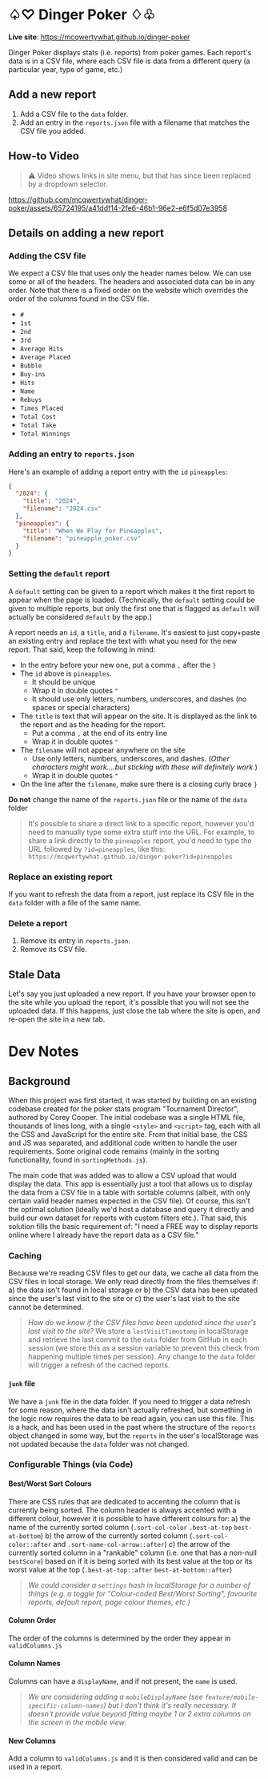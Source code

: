 # ♤♡ Dinger Poker ♢♧

**Live site**: https://mcqwertywhat.github.io/dinger-poker

Dinger Poker displays stats (i.e. reports) from poker games. Each report's data is in a CSV file, where each CSV file is data from a different query (a particular year, type of game, etc.)

## Add a new report

1. Add a CSV file to the `data` folder.
2. Add an entry in the `reports.json` file with a filename that matches the CSV file you added.

## How-to Video

> ⚠️ Video shows links in site menu, but that has since been replaced by a dropdown selector. 

https://github.com/mcqwertywhat/dinger-poker/assets/65724195/a41ddf14-2fe6-46b1-96e2-e6f5d07e3958

## Details on adding a new report

### Adding the CSV file

We expect a CSV file that uses only the header names below. We can use some or all of the headers. The headers and associated data can be in any order. Note that there is a fixed order on the website which overrides the order of the columns found in the CSV file.

- `#`
- `1st`
- `2nd`
- `3rd`
- `Average Hits`
- `Average Placed`
- `Bubble`
- `Buy-ins`
- `Hits`
- `Name`
- `Rebuys`
- `Times Placed`
- `Total Cost`
- `Total Take`
- `Total Winnings`

### Adding an entry to `reports.json`

Here's an example of adding a report entry with the `id` `pineapples`:

```json
{
  "2024": {
    "title": "2024",
    "filename": "2024.csv"
  },
  "pineapples": {
    "title": "When We Play for Pineapples",
    "filename": "pineapple_poker.csv"
  }
}
```

### Setting the `default` report

A `default` setting can be given to a report which makes it the first report to appear when the page is loaded. (Technically, the `default` setting could be given to multiple reports, but only the first one that is flagged as `default` will actually be considered `default` by the app.)

A report needs an `id`, a `title`, and a `filename`. It's easiest to just copy+paste an existing entry and replace the text with what you need for the new report. That said, keep the following in mind:

- In the entry before your new one, put a comma `,` after the `}`
- The `id` above is `pineapples`. 
  - It should be unique 
  - Wrap it in double quotes `"`
  - It should use only letters, numbers, underscores, and dashes (no spaces or special characters)
- The `title` is text that will appear on the site. It is displayed as the link to the report and as the heading for the report.
  - Put a comma `,` at the end of its entry line
  - Wrap it in double quotes `"`
- The `filename` will not appear anywhere on the site
  - Use only letters, numbers, underscores, and dashes. (_Other characters might work....but sticking with these will definitely work._)
  - Wrap it in double quotes `"`
- On the line after the `filename`, make sure there is a closing curly brace `}`

**Do not** change the name of the `reports.json` file or the name of the `data` folder

> It's possible to share a direct link to a specific report, however you'd need to manually type some extra stuff into the URL. For example, to share a link directly to the `pineapples` report, you'd need to type the URL followed by `?id=pineapples`, like this: `https://mcqwertywhat.github.io/dinger-poker?id=pineapples`

### Replace an existing report

If you want to refresh the data from a report, just replace its CSV file in the `data` folder with a file of the same name.

### Delete a report

1) Remove its entry in `reports.json`. 
2) Remove its CSV file.

## Stale Data

Let's say you just uploaded a new report. If you have your browser open to the site while you upload the report, it's possible that you will not see the uploaded data. If this happens, just close the tab where the site is open, and re-open the site in a new tab. 

# Dev Notes

## Background 

When this project was first started, it was started by building on an existing codebase created for the poker stats program "Tournament Director", authored by Corey Cooper. The initial codebase was a single HTML file, thousands of lines long, with a single `<style>` and `<script>` tag, each with all the CSS and JavaScript for the entire site. From that initial base, the CSS and JS was separated, and additional code written to handle the user requirements. Some original code remains (mainly in the sorting functionality, found in `sortingMethods.js`).

The main code that was added was to allow a CSV upload that would display the data. This app is essentially just a tool that allows us to display the data from a CSV file in a table with sortable columns (albeit, with only certain valid header names expected in the CSV file). Of course, this isn't the optimal solution (ideally we'd host a database and query it directly and build our own dataset for reports with custom filters etc.). That said, this solution fills the basic requirement of: "I need a FREE way to display reports online where I already have the report data as a CSV file."

### Caching 

Because we're reading CSV files to get our data, we cache all data from the CSV files in local storage. We only read directly from the files themselves if:
a) the data isn't found in local storage 
or
b) the CSV data has been updated since the user's last visit to the site
or
c) the user's last visit to the site cannot be determined. 

> *How do we know if the CSV files have been updated since the user's last visit to the site?* We store a `lastVisitTimestamp` in localStorage and retrieve the last commit to the `data` folder from GitHub in each session (we store this as a session variable to prevent this check from happening multiple times per session). Any change to the `data` folder will trigger a refresh of the cached reports. 

#### `junk` file

We have a `junk` file in the data folder. If you need to trigger a data refresh for some reason, where the data isn't actually refreshed, but something in the logic now requires the data to be read again, you can use this file. This is a hack, and has been used in the past where the structure of the `reports` object changed in some way, but the `reports` in the user's localStorage was not updated because the `data` folder was not changed.

### Configurable Things (via Code)

#### Best/Worst Sort Colours

There are CSS rules that are dedicated to accenting the column that is currently being sorted. The column header is always accented with a different colour, however it is possible to have different colours for:
a) the name of the currently sorted column (`.sort-col-color` `.best-at-top` `best-at-bottom`) 
b) the arrow of the currently sorted column (`.sort-col-color::after` and `.sort-name-col-arrow::after`)
c) the arrow of the currently sorted column in a "rankable" column (i.e. one that has a non-null `bestScore`) based on if it is being sorted with its best value at the top or its worst value at the top (`.best-at-top::after` `best-at-bottom::after`)

> *We could consider a `settings` hash in localStorage for a number of things (e.g. a toggle for "Colour-coded Best/Worst Sorting", favourite reports, default report, page colour themes, etc.)*

#### Column Order

The order of the columns is determined by the order they appear in `validColumns.js`

#### Column Names

Columns can have a `displayName`, and if not present, the `name` is used. 

> *We are considering adding a `mobileDisplayName` (see `feature/mobile-specific-column-names`) but I don't think it's really necessary. It doesn't provide value beyond fitting maybe 1 or 2 extra columns on the screen in the mobile view.*

#### New Columns

Add a column to `validColumns.js` and it is then considered valid and can be used in a report.
